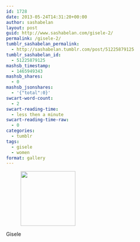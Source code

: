 ```yaml
---
id: 1728
date: 2013-05-24T14:31:20+00:00
author: sashabelan
layout: post
guid: http://www.sashabelan.com/gisele-2/
permalink: /gisele-2/
tumblr_sashabelan_permalink:
  - http://sashabelan.tumblr.com/post/51225879125
tumblr_sashabelan_id:
  - 51225879125
mashsb_timestamp:
  - 1465949343
mashsb_shares:
  - 0
mashsb_jsonshares:
  - '{"total":0}'
swcart-word-count:
  - 2
swcart-reading-time:
  - less then a minute
swcart-reading-time-raw:
  - 0
categories:
  - tumblr
tags:
  - gisele
  - women
format: gallery
---
```

<div id='gallery-353' class='gallery galleryid-1728 gallery-columns-3 gallery-size-thumbnail'>
  <figure class='gallery-item'> 
  
  <div class='gallery-icon portrait'>
    <a href='http://www.sashabelan.ru/gisele-2/attachment/1729/'><img width="150" height="150" src="http://www.sashabelan.ru/wp-content/uploads/2013/05/tumblr_mnb4c9fbt81qarj97o1_1280-150x150.jpg" class="attachment-thumbnail size-thumbnail" alt="" /></a>
  </div></figure>
</div>

Gisele